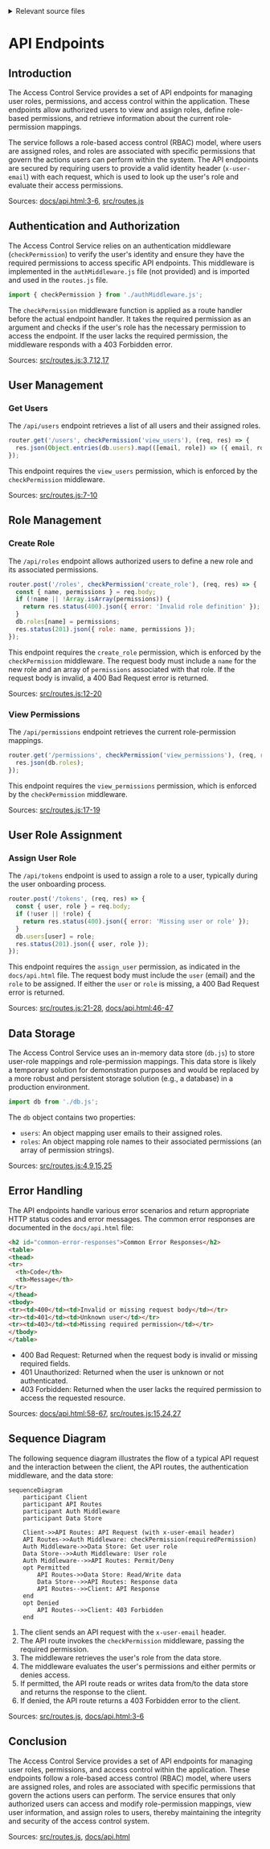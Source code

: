<details>
<summary>Relevant source files</summary>

The following files were used as context for generating this wiki page:

- [src/routes.js](https://github.com/agattani123/access-control-service/blob/main/src/routes.js)
- [docs/api.html](https://github.com/agattani123/access-control-service/blob/main/docs/api.html)
</details>

# API Endpoints

## Introduction

The Access Control Service provides a set of API endpoints for managing user roles, permissions, and access control within the application. These endpoints allow authorized users to view and assign roles, define role-based permissions, and retrieve information about the current role-permission mappings.

The service follows a role-based access control (RBAC) model, where users are assigned roles, and roles are associated with specific permissions that govern the actions users can perform within the system. The API endpoints are secured by requiring users to provide a valid identity header (`x-user-email`) with each request, which is used to look up the user's role and evaluate their access permissions.

Sources: [docs/api.html:3-6](), [src/routes.js]()

## Authentication and Authorization

The Access Control Service relies on an authentication middleware (`checkPermission`) to verify the user's identity and ensure they have the required permissions to access specific API endpoints. This middleware is implemented in the `authMiddleware.js` file (not provided) and is imported and used in the `routes.js` file.

```javascript
import { checkPermission } from './authMiddleware.js';
```

The `checkPermission` middleware function is applied as a route handler before the actual endpoint handler. It takes the required permission as an argument and checks if the user's role has the necessary permission to access the endpoint. If the user lacks the required permission, the middleware responds with a 403 Forbidden error.

Sources: [src/routes.js:3,7,12,17]()

## User Management

### Get Users

The `/api/users` endpoint retrieves a list of all users and their assigned roles.

```javascript
router.get('/users', checkPermission('view_users'), (req, res) => {
  res.json(Object.entries(db.users).map(([email, role]) => ({ email, role })));
});
```

This endpoint requires the `view_users` permission, which is enforced by the `checkPermission` middleware.

Sources: [src/routes.js:7-10]()

## Role Management

### Create Role

The `/api/roles` endpoint allows authorized users to define a new role and its associated permissions.

```javascript
router.post('/roles', checkPermission('create_role'), (req, res) => {
  const { name, permissions } = req.body;
  if (!name || !Array.isArray(permissions)) {
    return res.status(400).json({ error: 'Invalid role definition' });
  }
  db.roles[name] = permissions;
  res.status(201).json({ role: name, permissions });
});
```

This endpoint requires the `create_role` permission, which is enforced by the `checkPermission` middleware. The request body must include a `name` for the new role and an array of `permissions` associated with that role. If the request body is invalid, a 400 Bad Request error is returned.

Sources: [src/routes.js:12-20]()

### View Permissions

The `/api/permissions` endpoint retrieves the current role-permission mappings.

```javascript
router.get('/permissions', checkPermission('view_permissions'), (req, res) => {
  res.json(db.roles);
});
```

This endpoint requires the `view_permissions` permission, which is enforced by the `checkPermission` middleware.

Sources: [src/routes.js:17-19]()

## User Role Assignment

### Assign User Role

The `/api/tokens` endpoint is used to assign a role to a user, typically during the user onboarding process.

```javascript
router.post('/tokens', (req, res) => {
  const { user, role } = req.body;
  if (!user || !role) {
    return res.status(400).json({ error: 'Missing user or role' });
  }
  db.users[user] = role;
  res.status(201).json({ user, role });
});
```

This endpoint requires the `assign_user` permission, as indicated in the `docs/api.html` file. The request body must include the `user` (email) and the `role` to be assigned. If either the `user` or `role` is missing, a 400 Bad Request error is returned.

Sources: [src/routes.js:21-28](), [docs/api.html:46-47]()

## Data Storage

The Access Control Service uses an in-memory data store (`db.js`) to store user-role mappings and role-permission mappings. This data store is likely a temporary solution for demonstration purposes and would be replaced by a more robust and persistent storage solution (e.g., a database) in a production environment.

```javascript
import db from './db.js';
```

The `db` object contains two properties:

- `users`: An object mapping user emails to their assigned roles.
- `roles`: An object mapping role names to their associated permissions (an array of permission strings).

Sources: [src/routes.js:4,9,15,25]()

## Error Handling

The API endpoints handle various error scenarios and return appropriate HTTP status codes and error messages. The common error responses are documented in the `docs/api.html` file:

```html
<h2 id="common-error-responses">Common Error Responses</h2>
<table>
<thead>
<tr>
  <th>Code</th>
  <th>Message</th>
</tr>
</thead>
<tbody>
<tr><td>400</td><td>Invalid or missing request body</td></tr>
<tr><td>401</td><td>Unknown user</td></tr>
<tr><td>403</td><td>Missing required permission</td></tr>
</tbody>
</table>
```

- 400 Bad Request: Returned when the request body is invalid or missing required fields.
- 401 Unauthorized: Returned when the user is unknown or not authenticated.
- 403 Forbidden: Returned when the user lacks the required permission to access the requested resource.

Sources: [docs/api.html:58-67](), [src/routes.js:15,24,27]()

## Sequence Diagram

The following sequence diagram illustrates the flow of a typical API request and the interaction between the client, the API routes, the authentication middleware, and the data store:

```mermaid
sequenceDiagram
    participant Client
    participant API Routes
    participant Auth Middleware
    participant Data Store

    Client->>API Routes: API Request (with x-user-email header)
    API Routes->>Auth Middleware: checkPermission(requiredPermission)
    Auth Middleware->>Data Store: Get user role
    Data Store-->>Auth Middleware: User role
    Auth Middleware-->>API Routes: Permit/Deny
    opt Permitted
        API Routes->>Data Store: Read/Write data
        Data Store-->>API Routes: Response data
        API Routes-->>Client: API Response
    end
    opt Denied
        API Routes-->>Client: 403 Forbidden
    end
```

1. The client sends an API request with the `x-user-email` header.
2. The API route invokes the `checkPermission` middleware, passing the required permission.
3. The middleware retrieves the user's role from the data store.
4. The middleware evaluates the user's permissions and either permits or denies access.
5. If permitted, the API route reads or writes data from/to the data store and returns the response to the client.
6. If denied, the API route returns a 403 Forbidden error to the client.

Sources: [src/routes.js](), [docs/api.html:3-6]()

## Conclusion

The Access Control Service provides a set of API endpoints for managing user roles, permissions, and access control within the application. These endpoints follow a role-based access control (RBAC) model, where users are assigned roles, and roles are associated with specific permissions that govern the actions users can perform. The service ensures that only authorized users can access and modify role-permission mappings, view user information, and assign roles to users, thereby maintaining the integrity and security of the access control system.

Sources: [src/routes.js](), [docs/api.html]()